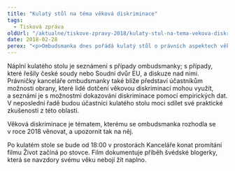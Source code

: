 ```yaml
---
title: "Kulatý stůl na téma věková diskriminace"
tags:
  - Tisková zpráva
oldUrl: "/aktualne/tiskove-zpravy-2018/kulaty-stul-na-tema-vekova-diskriminace"
date: 2018-02-28
perex: "<p>Ombudsmanka dnes pořádá kulatý stůl o právních aspektech věkové diskriminace –  především v oblasti práce a zaměstnání. Kulatého stolu se účastní zaměstnanci ministerstev, orgánů inspekce práce, soudci nebo zástupci neziskového sektoru.</p>"
---
```


<!-- imported from the old website -->

<p>Náplní kulatého stolu je seznámení s případy ombudsmanky; s případy, které řešily české soudy nebo Soudní dvůr EU, a diskuze nad nimi. Právničky kanceláře ombudsmanky také blíže představí účastníkům možnosti obrany, které lidé dotčení věkovou diskriminací mohou využít, a seznámí je s možnostmi dokazování diskriminace pomocí empirických dat. V neposlední řadě budou účastníci kulatého stolu moci sdílet své praktické zkušenosti z této oblasti.</p> <p>Věková diskriminace je tématem, kterému se ombudsmanka rozhodla se v roce 2018 věnovat, a upozornit tak na něj.</p><p> Po kulatém stole se bude od 18:00 v prostorách Kanceláře konat promítání filmu Život začíná po stovce. Film dokumentuje příběh švédské blogerky, která se navzdory svému věku nebojí žít naplno.</p>
